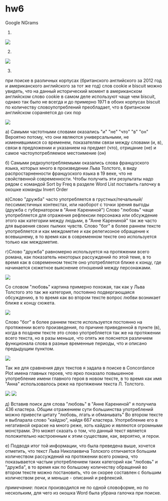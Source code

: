 # hw6

Google NGrams

1. 

![](https://github.com/craziky/hw6/blob/master/1.png)

2.

![](https://github.com/craziky/hw6/blob/master/2.png)

3. 
при поиске в различных корпусах (британского английского за 2012 год и американского английского за тот же год) слов cookie и biscuit можно увидеть, что на данный исторический момент в американском английском слово cookie в самом деле используют чаще чем biscuit, однако так было не всегда и до примерно 1971 в обоих корпусах biscuit по количеству словоупотреблений преобладает, что в британском английском сораняется до сих пор

![](https://github.com/craziky/hw6/blob/master/3.png)


а) Самыми частотными словами оказались "и" "не" "что" "в" "он"
Вероятно потому, что они являются универсальными, не изменившимися со временем, показателям связи между словами (и, в), связи в предложении и указанием на предмет (что), отрицание (не) и самое частоупотребляемое местоимение  (он)


б) Самыми редкоупотребляемыми оказались слова французского языка, которых много в произведении Льва Толстого, в виду распростарненности французского языка в 19 веке, что не свойственной современности. 
Чтобы получить эти результаты надо рядом с командой Sort by Freq в разделе Word List поставить галочку в окошке команды Invert Order


в)Слово "дружба" часто употребляется в грустных/печальный/пессимистичных контекстах, или наоборот с точки зрения выгоды (дружба с губернатором в "Анне Карениной")
Слово "любовь" чаще употребляется для отражения рефлексии персонажа или обсуждение этого как категории между людьми, в "Анне Карениной" так же часто для выраения своих пылких чувств.
Слово "бог" в более раннем тексте употребляется и как междометие и как релегиозное обращение к всевышнему, в то время как в современном тексте оно используется только как междометие.


г)Слово "дружба" равномерно используется на протяжении всего романа, как показатель некоторых рассуждений по этой теме, в то время как в современном тексте оно употребляется ближе к концу, где начинается сюжетное выяснение отношений между персонажами.

![](https://github.com/craziky/hw6/blob/master/%D0%B4%D1%80%D1%83%D0%B6%D0%B1%D0%B0.png)

Со словом "любовь" картина примерно похожая, так как у Льва Толстого это так же категория, постоянно подвергающаяся обсуждению, в то время как во втором тексте вопрос любви возникает ближе к концу сюжета.

![](https://github.com/craziky/hw6/blob/master/%D0%BB%D1%8E%D0%B1%D0%BE%D0%B2%D1%8C.png)

Слово "бог" в более раннем тексте используется постоянно на протяжении всего произведения, по причине приведенной в пункте (в), когда в позднем тексте это слово употребляется так же на протяжении всего текста, но в разы меньше, что опять же пояснется различием функционала слова в разные временные периоды, что и описано предыдущим пунктом. 

![](https://github.com/craziky/hw6/blob/master/%D0%B1%D0%BE%D0%B3.png)

Так же для сравнения двух текстов я задала в поиске в Concordance Plot имена главных героев, что ярко показало повышенное употребление имени главного героя в новом тексте, в то время как имя "Анна" использовалось реже на протяжении текста Л. Толстого.

![](https://github.com/craziky/hw6/blob/master/%D0%90%D0%BD%D0%BD%D0%B0.png)
![](https://github.com/craziky/hw6/blob/master/%D0%93%D0%B5%D1%80%D0%BC%D0%B0%D0%BD%D0%BD.png)


д) Вставив поиск для слова "любовь" в "Анне Карениной" я получила 436 кластера. Общим отражением сути большинства употреблений можно привести цитату "любовь, лгать и обманывать"
Во втором тексте я выбларала слово "кайдзю", найдя 667 кластера. Употребление его в негативной окраске на много реже, хоть кайдзю и являются огромными монстрами. Это может сказать о том, что данный текст является положительно настроенным к этим существам, как, вероятно, и герои.


е) Подводя итог той информации, что была преведена выше, хочется отметить, что текст Льва Николаевича Толского отличается большим количеством рассуждений на протяжении всего романа, что показывается частым употреблением таких категорий как "любовь" и "дружба", в то время как по большому количеству обращений во втором тексте можно постановить, что он скорее составлен с большим количеством речи, и меньше - описаний и рефлексий.

_примечание_: поиск производился не по одной словоформе, но по нескольким, для чего из окошка Word была убрана галочка при поиске.
